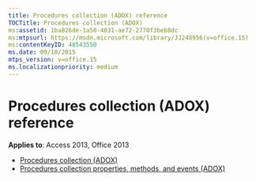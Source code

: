 ```yaml
---
title: Procedures collection (ADOX) reference
TOCTitle: Procedures collection (ADOX)
ms:assetid: 1ba826de-1a50-4031-ae72-2770f3beb8dc
ms:mtpsurl: https://msdn.microsoft.com/library/JJ248956(v=office.15)
ms:contentKeyID: 48543550
ms.date: 09/18/2015
mtps_version: v=office.15
ms.localizationpriority: medium
---
```


# Procedures collection (ADOX) reference

**Applies to**: Access 2013, Office 2013

- [Procedures collection (ADOX)](procedures-collection-adox.md)
- [Procedures collection properties, methods, and events (ADOX)](procedures-collection-properties-methods-and-events-adox.md)


